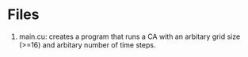# Files
1. main.cu: creates a program that runs a CA
            with an arbitary grid size (>=16)
			and arbitary number of time steps.